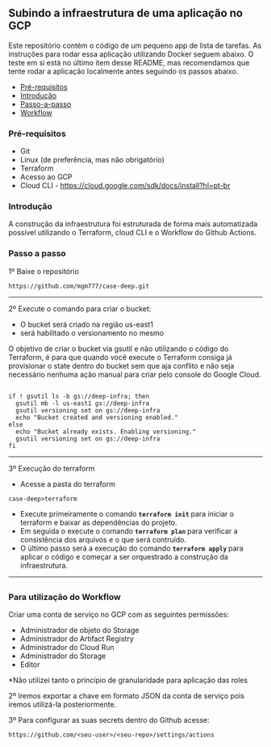 ## Subindo a infraestrutura de uma aplicação no GCP

Este repositório contém o código de um pequeno app de lista de tarefas. As instruções para rodar essa aplicação utilizando Docker seguem abaixo. O teste em si está no último item desse README, mas recomendamos que tente rodar a aplicação localmente antes seguindo os passos abaixo.

<!--ts-->
  * [Pré-requisitos](#prerequisites)
  * [Introdução](#introduction)
  * [Passo-a-passo](#step-by-step)
  * [Workflow](#Workflow)
<!--te-->

### Pré-requisitos<a name="prerequisites"></a>

- Git
- Linux (de preferência, mas não obrigatório)
- Terraform
- Acesso ao GCP
- Cloud CLI - https://cloud.google.com/sdk/docs/install?hl=pt-br

### Introdução<a name="introduction"></a>

A construção da infraestrutura foi estruturada de forma mais automatizada possível utilizando o Terraform, cloud CLI e o Workflow do Github Actions.

### Passo a passo<a name="step-by-step"></a>

1º Baixe o repositório

```
https://github.com/mgm777/case-deep.git

```
---

2º Execute o comando para criar o bucket:
 - O bucket será criado na região us-east1
 - será habilitado o versionamento no mesmo

O objetivo de criar o bucket via gsutil e não utilizando o código do Terraform, é para que quando você execute o Terraform consiga já provisionar o state dentro do bucket sem que aja conflito e não seja necessário nenhuma ação manual para criar pelo console do Google Cloud.
```

if ! gsutil ls -b gs://deep-infra; then
  gsutil mb -l us-east1 gs://deep-infra
  gsutil versioning set on gs://deep-infra
  echo "Bucket created and versioning enabled."
else
  echo "Bucket already exists. Enabling versioning."
  gsutil versioning set on gs://deep-infra
fi

```
---
3º Execução do terraform


 - Acesse a pasta do terraform 
 ```
 case-deep>terraform
 ```
 - Execute primeiramente o comando <b> ```terraform init``` </b> para iniciar o terraform e baixar as dependências do projeto.
 - Em seguida o execute o comando <b> ```terraform plan``` </b> para verificar a consistência dos arquivos e o que será contruído.
 - O último passo será a execução do comando <b> ```terraform apply``` </b>para aplicar o código e começar a ser orquestrado a construção da infraestrutura.

 ---
 
##


### Para utilização do Workflow<a name="Workflow"></a>

Criar uma conta de serviço no GCP com as seguintes permissões:
  - Administrador de objeto do Storage
  - Administrador do Artifact Registry
  - Administrador do Cloud Run
  - Administrador do Storage
  - Editor

  *Não utilizei tanto o princípio de granularidade para aplicação das roles

2º Iremos exportar a chave em formato JSON da conta de serviço pois iremos utilizá-la posteriormente.

3º Para configurar as suas secrets dentro do Github acesse:




```
https://github.com/<seu-user>/<seu-repo>/settings/actions

```


